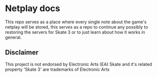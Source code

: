 # Netplay docs

This repo serves as a place where every single note about the game's netplay will be stored, 
this serves as a repo to continue any possibly to restoring the servers for Skate 3 or to just learn about how it works in general.

## Disclaimer

This project is not endorsed by Electronic Arts (EA)
Skate and it's related property 'Skate 3' are trademarks of Electronic Arts 
